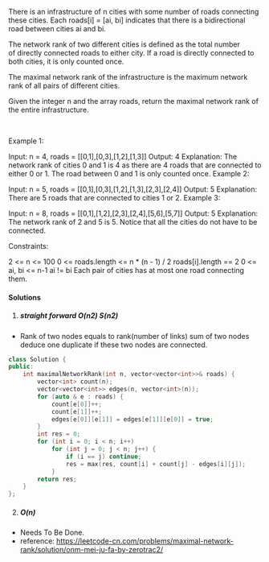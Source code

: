 There is an infrastructure of n cities with some number of roads connecting these cities. Each roads[i] = [ai, bi] indicates that there is a bidirectional road between cities ai and bi.

The network rank of two different cities is defined as the total number of directly connected roads to either city. If a road is directly connected to both cities, it is only counted once.

The maximal network rank of the infrastructure is the maximum network rank of all pairs of different cities.

Given the integer n and the array roads, return the maximal network rank of the entire infrastructure.

 

Example 1:



Input: n = 4, roads = [[0,1],[0,3],[1,2],[1,3]]
Output: 4
Explanation: The network rank of cities 0 and 1 is 4 as there are 4 roads that are connected to either 0 or 1. The road between 0 and 1 is only counted once.
Example 2:



Input: n = 5, roads = [[0,1],[0,3],[1,2],[1,3],[2,3],[2,4]]
Output: 5
Explanation: There are 5 roads that are connected to cities 1 or 2.
Example 3:

Input: n = 8, roads = [[0,1],[1,2],[2,3],[2,4],[5,6],[5,7]]
Output: 5
Explanation: The network rank of 2 and 5 is 5. Notice that all the cities do not have to be connected.
 

Constraints:

2 <= n <= 100
0 <= roads.length <= n * (n - 1) / 2
roads[i].length == 2
0 <= ai, bi <= n-1
ai != bi
Each pair of cities has at most one road connecting them.


#### Solutions

1. ##### straight forward O(n2) S(n2)

- Rank of two nodes equals to rank(number of links) sum of two nodes deduce one duplicate if these two nodes are connected.

```c++
class Solution {
public:
    int maximalNetworkRank(int n, vector<vector<int>>& roads) {
        vector<int> count(n);
        vector<vector<int>> edges(n, vector<int>(n));
        for (auto & e : roads) {
            count[e[0]]++;
            count[e[1]]++;
            edges[e[0]][e[1]] = edges[e[1]][e[0]] = true;
        }
        int res = 0;
        for (int i = 0; i < n; i++)
            for (int j = 0; j < n; j++) {
                if (i == j) continue;
                res = max(res, count[i] + count[j] - edges[i][j]);
            }
        return res;
    }
};

```

2. ##### O(n)

- Needs To Be Done.
- reference: https://leetcode-cn.com/problems/maximal-network-rank/solution/onm-mei-ju-fa-by-zerotrac2/